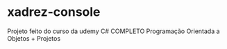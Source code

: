 # xadrez-console
Projeto feito do curso da udemy C# COMPLETO Programação Orientada a Objetos + Projetos
